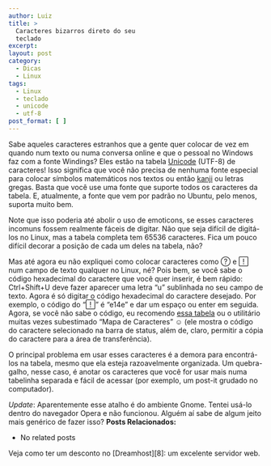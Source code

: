 ```yaml
---
author: Luiz
title: >
  Caracteres bizarros direto do seu
  teclado
excerpt:
layout: post
category:
  - Dicas
  - Linux
tags:
  - Linux
  - teclado
  - unicode
  - utf-8
post_format: [ ]
---
```

Sabe aqueles caracteres estranhos que a gente quer colocar de vez em quando num texto ou numa conversa online e que o pessoal no Windows faz com a fonte Windings? Eles estão na tabela [Unicode][1] (UTF-8) de caracteres! Isso significa que você não precisa de nenhuma fonte especial para colocar símbolos matemáticos nos textos ou então [kanji][2] ou letras gregas. Basta que você use uma fonte que suporte todos os caracteres da tabela. E, atualmente, a fonte que vem por padrão no Ubuntu, pelo menos, suporta muito bem.

Note que isso poderia até abolir o uso de emoticons, se esses caracteres incomuns fossem realmente fáceis de digitar. Não que seja difícil de digitá-los no Linux, mas a tabela completa tem 65536 caracteres. Fica um pouco difícil decorar a posição de cada um deles na tabela, não?

Mas até agora eu não expliquei como colocar caracteres como  e  num campo de texto qualquer no Linux, né? Pois bem, se você sabe o código hexadecimal do caractere que você quer inserir, é bem rápido: Ctrl+Shift+U deve fazer aparecer uma letra “u” sublinhada no seu campo de texto. Agora é só digitar o código hexadecimal do caractere desejado. Por exemplo, o código do “” é “e14e” e dar um espaço ou enter em seguida. Agora, se você não sabe o código, eu recomendo [essa tabela][3] ou o utilitário muitas vezes subestimado “Mapa de Caracteres” ☺ (ele mostra o código do caractere selecionado na barra de status, além de, claro, permitir a cópia do caractere para a área de transferência).

O principal problema em usar esses caracteres é a demora para encontrá-los na tabela, mesmo que ela esteja razoavelmente organizada. Um quebra-galho, nesse caso, é anotar os caracteres que você for usar mais numa tabelinha separada e fácil de acessar (por exemplo, um post-it grudado no computador).

*Update*: Aparentemente esse atalho é do ambiente Gnome. Tentei usá-lo dentro do navegador Opera e não funcionou. Alguém aí sabe de algum jeito mais genérico de fazer isso? 
**Posts Relacionados:** 
*   No related posts










Veja como ter um desconto no [Dreamhost][8]: um excelente servidor web.

 [1]: http://pt.wikipedia.org/wiki/Unicode
 [2]: http://pt.wikipedia.org/wiki/Kanji
 [3]: http://www.tamasoft.co.jp/en/general-info/unicode.html





